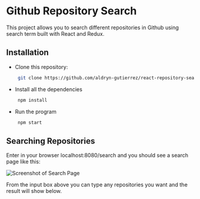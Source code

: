 
# Github Repository Search

This project allows you to search different repositories in Github using search term built with React and Redux.

## Installation

-  Clone this repository:
	```bash
	 git clone https://github.com/aldryn-gutierrez/react-repository-search.git
	```
	
- Install all the dependencies
	```bash 
	 npm install
	```
- Run the program
	```bash 
	 npm start
	```

## Searching Repositories
  
Enter in your browser localhost:8080/search and you should see a search page like this:

![Screenshot of Search Page](http://tinyimg.io/i/U05YdAj.png)

From the input box above you can type any repositories you want and the result will show below.
